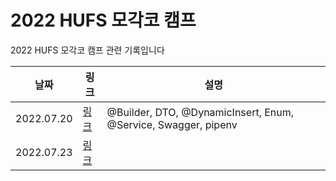 # 2022 HUFS 모각코 캠프 
2022 HUFS 모각코 캠프 관련 기록입니다

|날짜|링크|설명|
|---------|---------------|-------------------|
|2022.07.20|[링크](https://heethehope.tistory.com/entry/TIL-20220720-Builder-DTO-DynamicInsert-Enum-Service-Swagger-pipenv)|@Builder, DTO, @DynamicInsert, Enum, @Service, Swagger, pipenv|
|2022.07.23|[링크](https://heethehope.tistory.com/entry/TIL-20220723-DiscriminatorValue-DiscriminatorColumn-Enumerated%EC%9D%98-%ED%83%80%EC%9E%85-N1-%EB%AC%B8%EC%A0%9CCSRF-token-missing-or-incorrectJSON-%EC%84%9C%EB%B2%84-%EA%B5%AC%EC%B6%95)|
